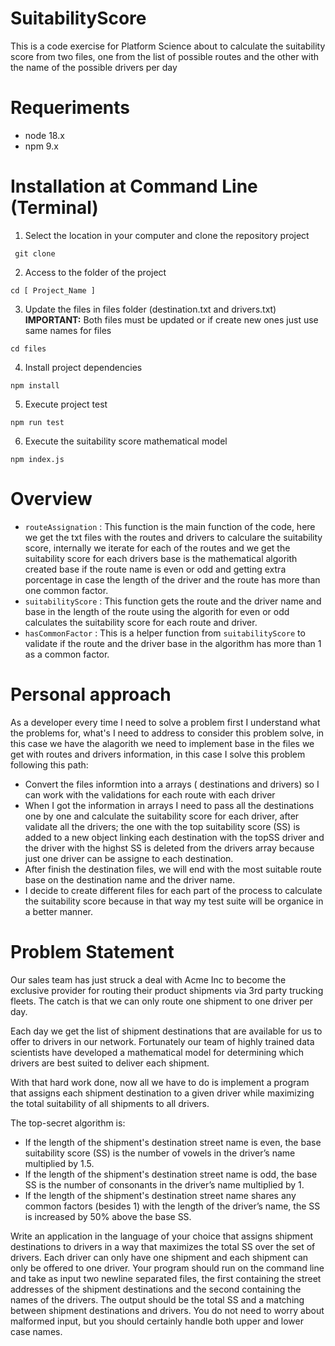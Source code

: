 # SuitabilityScore
This is a code exercise for Platform Science about to calculate the suitability score from two files, one from the list of possible routes and the other with the name of the possible drivers per day  

# Requeriments
* node 18.x
* npm 9.x

# Installation at Command Line (Terminal)
1. Select the location in your computer and clone the repository project
  ```
   git clone
  ```
2. Access to the folder of the project
  ```
cd [ Project_Name ]
  ```
3. Update the files in files folder (destination.txt and drivers.txt)
   __IMPORTANT:__ Both files must be updated or if create new ones just use same names for files
  ```
cd files 
  ```
4. Install project dependencies
  ```
npm install 
```
5. Execute project test
  ```
npm run test
```
6. Execute the suitability score mathematical model
```
npm index.js
```
# Overview
* `routeAssignation` : This function is the main function of the code, here we get the txt files with the routes and drivers to calculare the suitability score, internally we iterate for each of the routes and we get the suitability score for each drivers base is the mathematical algorith created base if the route name is even or odd and getting extra porcentage in case the length of the driver and the route has more than one common factor.
*  `suitabilityScore` : This function gets the route and the driver name and base in the length of the route using the algorith for even or odd calculates the suitability score for each route and driver. 
*  `hasCommonFactor` : This is a helper function from `suitabilityScore` to validate if the route and the driver base in the algorithm has more than 1 as a common factor. 

# Personal approach
As a developer every time I need to solve a problem first I understand what the problems for, what's I need to address to consider this problem solve, in this case we have the alagorith we need to implement base in the files we get with routes and drivers information, in this case I solve this problem following this path:
* Convert the files informtion into a arrays ( destinations and drivers) so I can work with the validations for each route with each driver
* When I got the information in arrays I need to pass all the destinations one by one and calculate the suitability score for each driver, after validate all the drivers; the one with the top suitability score (SS) is added to a new object linking each destination with the topSS driver and the driver with the highst SS is deleted from the drivers array because just one driver can be assigne to each destination.
* After finish the destination files, we will end with the most suitable route base on the destination name and the driver name.
* I decide to create different files for each part of the process to calculate the suitability score because in that way my test suite will be organice in a better manner.

# Problem Statement
Our sales team has just struck a deal with Acme Inc to become the exclusive provider for routing their product shipments via 3rd party trucking fleets. The catch is that we can only route one shipment to one driver per day.

Each day we get the list of shipment destinations that are available for us to offer to drivers in our network. Fortunately our team of highly trained data scientists have developed a mathematical model for determining which drivers are best suited to deliver each shipment.

With that hard work done, now all we have to do is implement a program that assigns each shipment destination to a given driver while
maximizing the total suitability of all shipments to all drivers.

The top-secret algorithm is:

* If the length of the shipment's destination street name is even, the base suitability score (SS) is the number of vowels in the driver’s name multiplied by 1.5.
* If the length of the shipment's destination street name is odd, the base SS is the number of consonants in the driver’s name multiplied by 1.
* If the length of the shipment's destination street name shares any common factors (besides 1) with the length of the driver’s name, the SS is increased by 50% above the base SS.

Write an application in the language of your choice that assigns shipment destinations to drivers in a way that maximizes the total SS over the set of drivers. Each driver can only have one shipment and each shipment can only be offered to one driver. Your program should run on the command line and take as input two newline separated files, the first containing the street addresses of the shipment destinations and the second containing the names of the drivers. The output should be the total SS and a matching between shipment destinations and drivers. You do not need to worry about malformed input, but you should certainly handle both upper and lower case names.

